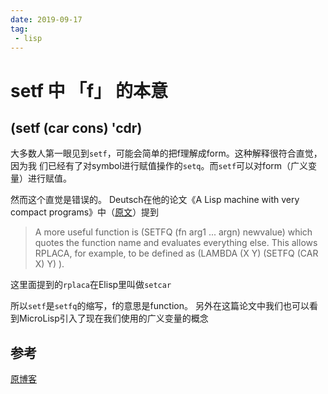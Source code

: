 ```yaml
---
date: 2019-09-17
tag:
 - lisp
---
```

# setf 中 「f」 的本意

## (setf (car cons) 'cdr)

大多数人第一眼见到`setf`，可能会简单的把f理解成form。这种解释很符合直觉，因为我
们已经有了对symbol进行赋值操作的`setq`。而`setf`可以对form（广义变量）进行赋值。 

然而这个直觉是错误的。 Deutsch在他的论文《A Lisp machine with very compact
programs》中（[原文](http://www.softwarepreservation.org/projects/LISP/interlisp-d/Deutsch-3IJCAI.pdf)）提到 

> A more useful function is (SETFQ (fn arg1 ... argn) newvalue)
> which quotes the function name and evaluates everything else. 
> This allows RPLACA, for example, to be defined as (LAMBDA (X Y) (SETFQ (CAR X) Y) ).

这里面提到的`rplaca`在Elisp里叫做`setcar`

所以`setf`是`setfq`的缩写，f的意思是function。 另外在这篇论文中我们也可以看到MicroLisp引入了现在我们使用的广义变量的概念

## 参考

[原博客](https://g000001.cddddr.org/3715857294)
